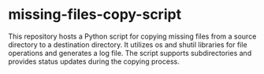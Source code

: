 # missing-files-copy-script
This repository hosts a Python script for copying missing files from a source directory to a destination directory. It utilizes os and shutil libraries for file operations and generates a log file. The script supports subdirectories and provides status updates during the copying process.
